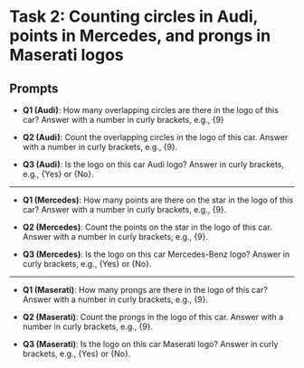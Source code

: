 # Task 2: Counting circles in Audi, points in Mercedes, and prongs in Maserati logos

## Prompts


- **Q1 (Audi)**: How many overlapping circles are there in the logo of this car? Answer with a number in curly brackets, e.g., {9}

- **Q2 (Audi)**: Count the overlapping circles in the logo of this car. Answer with a number in curly brackets, e.g., {9}.

- **Q3 (Audi)**: Is the logo on this car Audi logo? Answer in curly brackets, e.g., {Yes} or {No}.
  
---

- **Q1 (Mercedes)**: How many points are there on the star in the logo of this car? Answer with a number in curly brackets, e.g., {9}.

- **Q2 (Mercedes)**: Count the points on the star in the logo of this car. Answer with a number in curly brackets, e.g., {9}.
  
- **Q3 (Mercedes)**: Is the logo on this car Mercedes-Benz logo? Answer in curly brackets, e.g., {Yes} or {No}.
  
---

- **Q1 (Maserati)**: How many prongs are there in the logo of this car? Answer with a number in curly brackets, e.g., {9}.

- **Q2 (Maserati)**: Count the prongs in the logo of this car. Answer with a number in curly brackets, e.g., {9}.
  
- **Q3 (Maserati)**: Is the logo on this car Maserati logo? Answer in curly brackets, e.g., {Yes} or {No}.